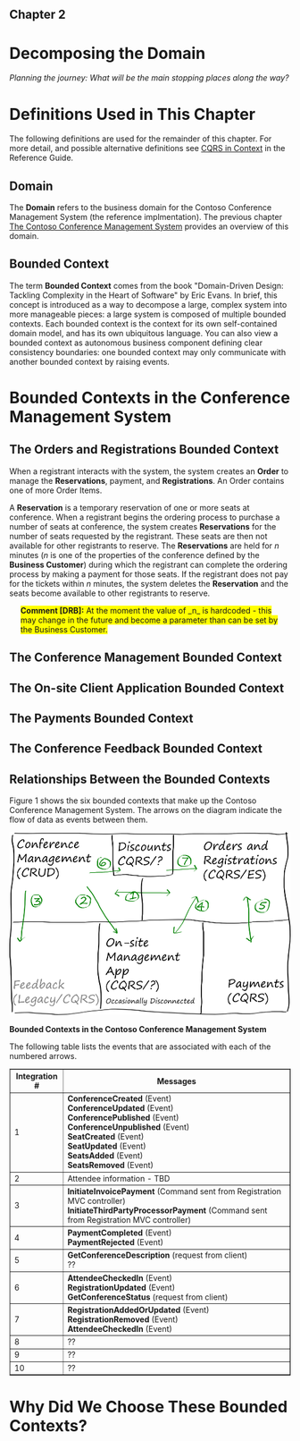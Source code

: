 ## Chapter 2
# Decomposing the Domain 

*Planning the journey: What will be the main stopping places along the way?*

# Definitions Used in This Chapter 

The following definitions are used for the remainder of this chapter. 
For more detail, and possible alternative definitions see [CQRS in 
Context][r_chapter1] in the Reference Guide. 

## Domain 

The **Domain** refers to the business domain for the Contoso Conference 
Management System (the reference implmentation). The previous chapter 
[The Contoso Conference Management System][j_chapter1] provides an 
overview of this domain. 

## Bounded Context 

The term **Bounded Context** comes from the book "Domain-Driven Design: 
Tackling Complexity in the Heart of Software" by Eric Evans. In brief, 
this concept is introduced as a way to decompose a large, complex system 
into more manageable pieces: a large system is composed of multiple 
bounded contexts. Each bounded context is the context for its own 
self-contained domain model, and has its own ubiquitous language. You 
can also view a bounded context as autonomous business component 
defining clear consistency boundaries: one bounded context may only 
communicate with another bounded context by raising events. 

# Bounded Contexts in the Conference Management System 

## The Orders and Registrations Bounded Context

When a registrant interacts with the system, the system creates an 
**Order** to manage the **Reservations**, payment, and 
**Registrations**. An Order contains one of more Order Items. 

A **Reservation** is a temporary reservation of one or more seats at 
conference. When a registrant begins the ordering process to purchase a 
number of seats at conference, the system creates **Reservations** for 
the number of seats requested by the registrant. These seats are then 
not available for other registrants to reserve. The **Reservations** are 
held for _n_ minutes (_n_ is one of the properties of the conference 
defined by the **Business Customer**) during which the registrant can 
complete the ordering process by making a payment for those seats. If 
the registrant does not pay for the tickets within _n_ minutes, the 
system deletes the **Reservation** and the seats become available to 
other registrants to reserve. 

<div style="margin-left:20px;margin-right:20px;">
  <span style="background-color:yellow;">
    <b>Comment [DRB]:</b>
    At the moment the value of _n_ is hardcoded - this may change in the future and become a parameter than can be set by the Business Customer.
  </span>
</div>

## The Conference Management Bounded Context

## The On-site Client Application Bounded Context 

## The Payments Bounded Context 

## The Conference Feedback Bounded Context

## Relationships Between the Bounded Contexts

Figure 1 shows the six bounded contexts that make up the Contoso Conference Management System. The arrows on the diagram indicate the flow of data as events between them.

![Figure 1][fig1]

**Bounded Contexts in the Contoso Conference Management System**

The following table lists the events that are associated with each of the numbered arrows.

<table border="1">
  <tr>
    <th>Integration #</th><th>Messages</th>
  </tr>
  <tr>
    <td>1</td>
    <td><b>ConferenceCreated</b> (Event)<br/>
      <b>ConferenceUpdated</b> (Event)<br/>
      <b>ConferencePublished</b> (Event)<br/>
      <b>ConferenceUnpublished</b> (Event)<br/>
      <b>SeatCreated</b> (Event)<br/>
      <b>SeatUpdated</b> (Event)<br/>
      <b>SeatsAdded</b> (Event)<br/>
      <b>SeatsRemoved</b> (Event)<br/>
    </td>
  </tr>
  <tr>
    <td>2</td>
    <td>Attendee information - TBD</td>
  </tr>
  <tr>
    <td>3</td>
    <td>
      <b>InitiateInvoicePayment</b> (Command sent from Registration MVC controller)<br/>
      <b>InitiateThirdPartyProcessorPayment</b> (Command sent from Registration MVC controller)<br/>
    </td>
  </tr>
  <tr>
    <td>4</td>
    <td>
      <b>PaymentCompleted</b> (Event)<br/>
      <b>PaymentRejected</b> (Event)<br/>
    </td>
  </tr>
  <tr>
    <td>5</td>
    <td>
      <b>GetConferenceDescription</b> (request from client)<br/>
      ??
    </td>
  </tr>
  <tr>
    <td>6</td>
    <td>
      <b>AttendeeCheckedIn</b> (Event)<br/>
      <b>RegistrationUpdated</b> (Event)<br/>
      <b>GetConferenceStatus</b> (request from client)<br/>
    </td>
  </tr>
  <tr>
    <td>7</td>
    <td>
      <b>RegistrationAddedOrUpdated</b> (Event)<br/>
      <b>RegistrationRemoved</b> (Event)<br/>
      <b>AttendeeCheckedIn</b> (Event)<br/>
    </td>
  </tr>
  <tr>
    <td>8</td>
    <td>??</td>
  </tr>
  <tr>
    <td>9</td>
    <td>??</td>
  </tr>
  <tr>
    <td>10</td>
    <td>??</td>
  </tr>
</table>

# Why Did We Choose These Bounded Contexts? 


[j_chapter1]:     Journey_01_Introduction.markdown
[r_chapter1]:     Reference_01_CQRSInContext.markdown

[fig1]:           images/Journey_02_BCs.png?raw=true